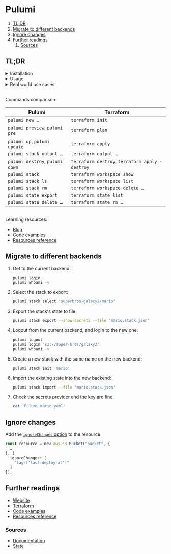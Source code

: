 # Pulumi

1. [TL;DR](#tldr)
1. [Migrate to different backends](#migrate-to-different-backends)
1. [Ignore changes](#ignore-changes)
1. [Further readings](#further-readings)
   1. [Sources](#sources)

## TL;DR

<details>
  <summary>Installation</summary>

```sh
# Install.
brew install 'pulumi/tap/pulumi'
choco install 'pulumi'

# Create completions for the shell.
source <(pulumi gen-completion 'zsh')
pulumi completion 'fish' > "$HOME/.config/fish/completions/pulumi.fish"
```

</details>

<details>
  <summary>Usage</summary>

```sh
# Operate entirely from the local machine (local-only mode).
# Stores the state under the '.pulumi' folder in the given directory.
pulumi login --local
pulumi login "file://~"
pulumi login "file://."
pulumi login "file://path/to/folder"
yq '. += {"backend": {"url": "file://."}}' 'path/to/program/Pulumi.yaml' \
  | sponge 'path/to/program/Pulumi.yaml'

# Store the state in object storage backends.
pulumi login 'azblob://state-bucket'
pulumi login 'gs://state-bucket'
pulumi login 's3://state-bucket/prefix'

# Display the current logged in user.
# The '-v' option shows the current backend too.
pulumi whoami
pulumi whoami -v

# Log out of the current backend.
pulumi logout


# List available templates.
pulumi new -l
pulumi new --list-templates

# Create new projects in the current directory.
# Creates basic scaffolding files based on the specified cloud and language.
pulumi new
pulumi new 'aws-go' -d 'description' -n 'name'
pulumi new 'azure-python' --dir '.' -s 'stack' --name 'name'
pulumi new 'gcp-typescript' --description 'description' --stack 'stack'
pulumi new 'kubernetes-yaml'
pulumi new 'oci-java'


# Get the full program configuration.
# Secrets are obscured.
pulumi config get


# Set secrets.
pulumi config set --secret 'dbPassword' 'S3cr37'
pulumi config set --secret 'ecr:dockerHub' \
  '{"username":"marcus","accessToken":"dckr_pat_polus"}'

# Read secrets.
pulumi config get 'dbPassword'


# Get a summary of what would be deployed.
pulumi pre
pulumi pre --diff -p '10' -m 'message' -s 'stack'
pulumi pre --expect-no-changes --parallel '10' --show-reads
pulumi preview -t 'targetResourceUrn'

# Deploy resources.
pulumi up
pulumi up -ry --show-config --replace 'resourceUrn'
pulumi up --target 'targetResourceUrn'
pulumi update --refresh --yes -f --secrets-provider 'hashivault'

# Access outputs.
pulumi stack output 'vpcId'
pulumi stack output 'subnetName' --show-secrets -s 'stack'

# Import existing resources.
pulumi import 'aws:ecr/pullThroughCacheRule:PullThroughCacheRule' 'resourceName' 'prefix'
pulumi import 'aws:secretsmanager/secret:Secret' 'resourceName' 'secretArn'
pulumi import 'aws:secretsmanager/secretVersion:SecretVersion' 'resourceName' 'secretArn|versionId'

# Destroy resources.
pulumi destroy
pulumi down -s 'stack' --exclude-protected


# View stacks' state.
pulumi stack
pulumi stack -ius 'stack'
pulumi stack --show-ids --show-urns --show-name --show-secrets

# List stacks.
pulumi stack ls
pulumi stack ls -o 'organization' -p 'project' -t 'tag'
pulumi stack ls -a

# Export stacks.
pulumi stack export
pulumi stack export -s 'dev' --show-secrets --file 'dev.stack.json'

# Create graphs of the dependency relations.
pulumi stack graph 'path/to/graph.dot'
pulumi stack graph -s 'dev' 'dev.dot' --short-node-name

# Delete stacks.
pulumi stack rm
pulumi stack rm -fy
pulumi stack rm --preserve-config --yes --stack 'stack'


# Rename resources in states.
pulumi state rename 'resourceUrn' 'newName'
pulumi state rename \
  'urn:pulumi:dev::whatevah::aws:rds/parameterGroup:ParameterGroup::mariadb-slow' \
  'mariadb-slower'


# Unprotect resources that are protected in states.
pulumi state unprotect 'resourceUrn'
```

</details>

<details>
  <summary>Real world use cases</summary>

```sh
# Import resources.
pulumi import \
  'aws:s3/bucket:Bucket'
  'myBucket' 'my-bucket'
pulumi import \
  'aws:ecr/pullThroughCacheRule:PullThroughCacheRule' \
  'pullThroughCacheRule_dockerHub' 'cache/docker-hub'
pulumi import \
  'aws:secretsmanager/secret:Secret' \
  'ecr-pullthroughcache/docker-hub' \
  'arn:aws:secretsmanager:eu-west-1:000011112222:secret:ecr-pullthroughcache/docker-hub'
pulumi import \
  'aws:secretsmanager/secretVersion:SecretVersion' \
  'ecr-pullthroughcache/docker-hub' \
  'arn:aws:secretsmanager:eu-west-1:000011112222:secret:ecr-pullthroughcache/docker-hub-|fb4caa30-55ca-4351-2bc9-5c866ddde3f4'

# Check resources up.
pulumi stack export | yq -y '.deployment.resources[]' -
pulumi stack export | jq -r '.deployment.resources[]|select(.id=="myBucket").urn' -

# Rename protected resources.
pulumi state unprotect 'urn:pulumi:all::s3_lifecycle_bucketv2::aws:s3/bucketV2:BucketV2::org-infra'
pulumi state rename 'urn:pulumi:all::s3_lifecycle_bucketv2::aws:s3/bucketV2:BucketV2::org-infra' 'org-infra_lifecycle'

# Act on resources by their name.
pulumi stack export \
| yq -r '.deployment.resources[]|select(.id=="myBucket").urn' - \
| xargs -n 1 pulumi refresh --preview-only -t

# Change backend.
# From Pulumi Cloud to S3.
pulumi login \
&& pulumi stack select 'myOrg/dev' \
&& pulumi stack export --show-secrets --file 'dev.stack.json' \
&& pulumi logout \
&& pulumi login 's3://myBucket/myOrg/dev' \
&& pulumi stack init 'dev' \
&& pulumi stack import --file 'dev.stack.json'
```

</details>
<br/>

Commands comparison:

| Pulumi                          | Terraform                                       |
| ------------------------------- | ----------------------------------------------- |
| `pulumi new …`                  | `terraform init`                                |
| `pulumi preview`, `pulumi pre`  | `terraform plan`                                |
| `pulumi up`, `pulumi update`    | `terraform apply`                               |
| `pulumi stack output …`         | `terraform output …`                            |
| `pulumi destroy`, `pulumi down` | `terraform destroy`, `terraform apply -destroy` |
| `pulumi stack`                  | `terraform workspace show`                      |
| `pulumi stack ls`               | `terraform workspace list`                      |
| `pulumi stack rm`               | `terraform workspace delete …`                  |
| `pulumi state export`           | `terraform state list`                          |
| `pulumi state delete …`         | `terraform state rm …`                          |

<br/>
Learning resources:

- [Blog]
- [Code examples]
- [Resources reference]

## Migrate to different backends

1. Get to the current backend:

   ```sh
   pulumi login
   pulumi whoami -v
   ```

1. Select the stack to export:

   ```sh
   pulumi stack select 'superbros-galaxy2/mario'
   ```

1. Export the stack's state to file:

   ```sh
   pulumi stack export --show-secrets --file 'mario.stack.json'
   ```

1. Logout from the current backend, and login to the new one:

   ```sh
   pulumi logout
   pulumi login 's3://super-bros/galaxy2'
   pulumi whoami -v
   ```

1. Create a new stack with the same name on the new backend:

   ```sh
   pulumi stack init 'mario'
   ```

1. Import the existing state into the new backend:

   ```sh
   pulumi stack import --file 'mario.stack.json'
   ```

1. Check the secrets provider and the key are fine:

   ```sh
   cat 'Pulumi.mario.yaml'
   ```

## Ignore changes

Add the [`ignoreChanges` option][ignorechanges] to the resource.

```ts
const resource = new.aws.s3.Bucket("bucket", {
  …
}, {
  ignoreChanges: [
    "tags['last-deploy-at']"
  ]
});
```

## Further readings

- [Website]
- [Terraform]
- [Code examples]
- [Resources reference]

### Sources

- [Documentation]
- [State]

<!--
  References
  -->

<!-- In-article sections -->
<!-- Knowledge base -->
[terraform]: terraform.md

<!-- Files -->
<!-- Upstream -->
[blog]: https://www.pulumi.com/blog
[code examples]: https://github.com/pulumi/examples
[documentation]: https://www.pulumi.com/docs/
[ignorechanges]: https://www.pulumi.com/docs/concepts/options/ignorechanges/
[resources reference]: https://www.pulumi.com/resources
[state]: https://www.pulumi.com/docs/concepts/state/
[website]: https://www.pulumi.com/

<!-- Others -->
